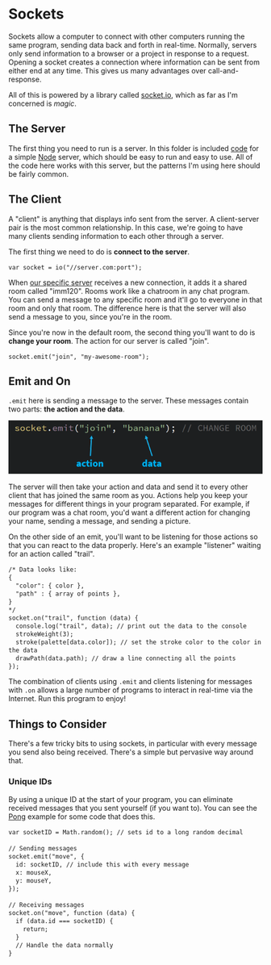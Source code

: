 # Sockets

Sockets allow a computer to connect with other computers running the same program, sending data back and forth in real-time. Normally, servers only send information to a browser or a project in response to a request. Opening a socket creates a connection where information can be sent from either end at any time. This gives us many advantages over call-and-response.

All of this is powered by a library called [socket.io](https://socket.io/), which as far as I'm concerned is *magic*.

## The Server

The first thing you need to run is a server. In this folder is included [code](./server/imm120.js) for a simple [Node](https://nodejs.org/en/about/) server, which should be easy to run and easy to use. All of the code here works with this server, but the patterns I'm using here should be fairly common.

## The Client

A "client" is anything that displays info sent from the server. A client-server pair is the most common relationship. In this case, we're going to have many clients sending information to each other through a server.

The first thing we need to do is **connect to the server**.

```JS
var socket = io("//server.com:port");
```

When [our specific server](./server/imm120.js) receives a new connection, it adds it a shared room called "imm120". Rooms work like a chatroom in any chat program. You can send a message to any specific room and it'll go to everyone in that room and only that room. The difference here is that the server will also send a message to you, since you're in the room.

Since you're now in the default room, the second thing you'll want to do is **change your room**. The action for our server is called "join".

```JS
socket.emit("join", "my-awesome-room");
```

## Emit and On

`.emit` here is sending a message to the server. These messages contain two parts: **the action and the data**.

![](./emit.png)

The server will then take your action and data and send it to every other client that has joined the same room as you. Actions help you keep your messages for different things in your program separated. For example, if our program was a chat room, you'd want a different action for changing your name, sending a message, and sending a picture.

On the other side of an emit, you'll want to be listening for those actions so that you can react to the data properly. Here's an example "listener" waiting for an action called "trail".

```JS
/* Data looks like:
{
  "color": { color },
  "path" : { array of points },
}
*/
socket.on("trail", function (data) {
  console.log("trail", data); // print out the data to the console
  strokeWeight(3);
  stroke(palette[data.color]); // set the stroke color to the color in the data
  drawPath(data.path); // draw a line connecting all the points
});
```

The combination of clients using `.emit` and clients listening for messages with `.on` allows a large number of programs to interact in real-time via the Internet. Run this program to enjoy!

## Things to Consider

There's a few tricky bits to using sockets, in particular with every message you send also being received. There's a simple but pervasive way around that.

### Unique IDs

By using a unique ID at the start of your program, you can eliminate received messages that you sent yourself (if you want to). You can see the [Pong](./pong) example for some code that does this.

```JS
var socketID = Math.random(); // sets id to a long random decimal

// Sending messages
socket.emit("move", {
  id: socketID, // include this with every message
  x: mouseX,
  y: mouseY,
});

// Receiving messages
socket.on("move", function (data) {
  if (data.id === socketID) {
    return;
  }
  // Handle the data normally
}
